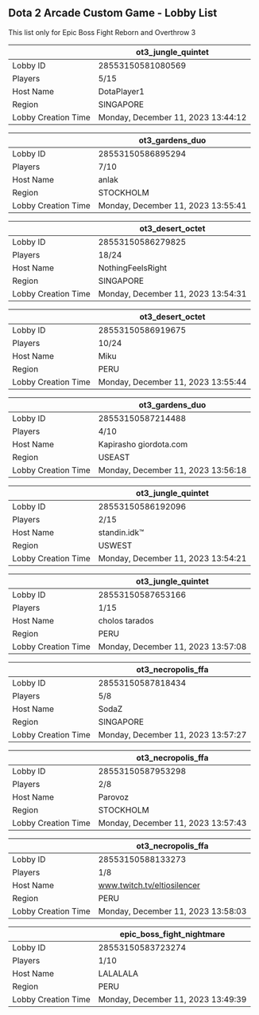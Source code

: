 ## Dota 2 Arcade Custom Game - Lobby List

This list only for Epic Boss Fight Reborn and Overthrow 3

|  | ot3_jungle_quintet |
| ------ | ------ |
| Lobby ID | 28553150581080569 |
| Players | 5/15 |
| Host Name | DotaPlayer1 |
| Region | SINGAPORE |
| Lobby Creation Time | Monday, December 11, 2023 13:44:12 |


|  | ot3_gardens_duo |
| ------ | ------ |
| Lobby ID | 28553150586895294 |
| Players | 7/10 |
| Host Name | anlak |
| Region | STOCKHOLM |
| Lobby Creation Time | Monday, December 11, 2023 13:55:41 |


|  | ot3_desert_octet |
| ------ | ------ |
| Lobby ID | 28553150586279825 |
| Players | 18/24 |
| Host Name | NothingFeelsRight |
| Region | SINGAPORE |
| Lobby Creation Time | Monday, December 11, 2023 13:54:31 |


|  | ot3_desert_octet |
| ------ | ------ |
| Lobby ID | 28553150586919675 |
| Players | 10/24 |
| Host Name | Miku |
| Region | PERU |
| Lobby Creation Time | Monday, December 11, 2023 13:55:44 |


|  | ot3_gardens_duo |
| ------ | ------ |
| Lobby ID | 28553150587214488 |
| Players | 4/10 |
| Host Name | Kapirasho giordota.com |
| Region | USEAST |
| Lobby Creation Time | Monday, December 11, 2023 13:56:18 |


|  | ot3_jungle_quintet |
| ------ | ------ |
| Lobby ID | 28553150586192096 |
| Players | 2/15 |
| Host Name | standin.idk™ |
| Region | USWEST |
| Lobby Creation Time | Monday, December 11, 2023 13:54:21 |


|  | ot3_jungle_quintet |
| ------ | ------ |
| Lobby ID | 28553150587653166 |
| Players | 1/15 |
| Host Name | cholos tarados |
| Region | PERU |
| Lobby Creation Time | Monday, December 11, 2023 13:57:08 |


|  | ot3_necropolis_ffa |
| ------ | ------ |
| Lobby ID | 28553150587818434 |
| Players | 5/8 |
| Host Name | SodaZ |
| Region | SINGAPORE |
| Lobby Creation Time | Monday, December 11, 2023 13:57:27 |


|  | ot3_necropolis_ffa |
| ------ | ------ |
| Lobby ID | 28553150587953298 |
| Players | 2/8 |
| Host Name | Parovoz |
| Region | STOCKHOLM |
| Lobby Creation Time | Monday, December 11, 2023 13:57:43 |


|  | ot3_necropolis_ffa |
| ------ | ------ |
| Lobby ID | 28553150588133273 |
| Players | 1/8 |
| Host Name | www.twitch.tv/eltiosilencer |
| Region | PERU |
| Lobby Creation Time | Monday, December 11, 2023 13:58:03 |


|  | epic_boss_fight_nightmare |
| ------ | ------ |
| Lobby ID | 28553150583723274 |
| Players | 1/10 |
| Host Name | LALALALA |
| Region | PERU |
| Lobby Creation Time | Monday, December 11, 2023 13:49:39 |


